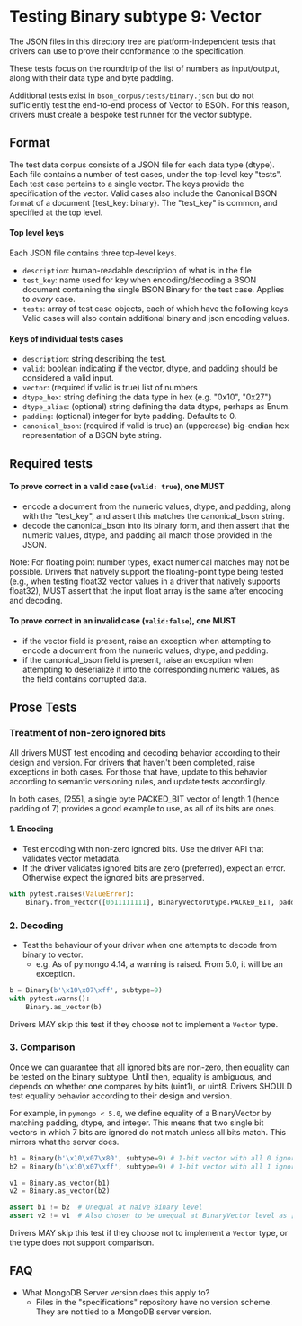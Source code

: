 # Testing Binary subtype 9: Vector

The JSON files in this directory tree are platform-independent tests that drivers can use to prove their conformance to
the specification.

These tests focus on the roundtrip of the list of numbers as input/output, along with their data type and byte padding.

Additional tests exist in `bson_corpus/tests/binary.json` but do not sufficiently test the end-to-end process of Vector
to BSON. For this reason, drivers must create a bespoke test runner for the vector subtype.

## Format

The test data corpus consists of a JSON file for each data type (dtype). Each file contains a number of test cases,
under the top-level key "tests". Each test case pertains to a single vector. The keys provide the specification of the
vector. Valid cases also include the Canonical BSON format of a document {test_key: binary}. The "test_key" is common,
and specified at the top level.

#### Top level keys

Each JSON file contains three top-level keys.

- `description`: human-readable description of what is in the file
- `test_key`: name used for key when encoding/decoding a BSON document containing the single BSON Binary for the test
    case. Applies to *every* case.
- `tests`: array of test case objects, each of which have the following keys. Valid cases will also contain additional
    binary and json encoding values.

#### Keys of individual tests cases

- `description`: string describing the test.
- `valid`: boolean indicating if the vector, dtype, and padding should be considered a valid input.
- `vector`: (required if valid is true) list of numbers
- `dtype_hex`: string defining the data type in hex (e.g. "0x10", "0x27")
- `dtype_alias`: (optional) string defining the data dtype, perhaps as Enum.
- `padding`: (optional) integer for byte padding. Defaults to 0.
- `canonical_bson`: (required if valid is true) an (uppercase) big-endian hex representation of a BSON byte string.

## Required tests

#### To prove correct in a valid case (`valid: true`), one MUST

- encode a document from the numeric values, dtype, and padding, along with the "test_key", and assert this matches the
    canonical_bson string.
- decode the canonical_bson into its binary form, and then assert that the numeric values, dtype, and padding all match
    those provided in the JSON.

Note: For floating point number types, exact numerical matches may not be possible. Drivers that natively support the
floating-point type being tested (e.g., when testing float32 vector values in a driver that natively supports float32),
MUST assert that the input float array is the same after encoding and decoding.

#### To prove correct in an invalid case (`valid:false`), one MUST

- if the vector field is present, raise an exception when attempting to encode a document from the numeric values,
    dtype, and padding.
- if the canonical_bson field is present, raise an exception when attempting to deserialize it into the corresponding
    numeric values, as the field contains corrupted data.

## Prose Tests

### Treatment of non-zero ignored bits

All drivers MUST test encoding and decoding behavior according to their design and version. For drivers that haven't
been completed, raise exceptions in both cases. For those that have, update to this behavior according to semantic
versioning rules, and update tests accordingly.

In both cases, [255], a single byte PACKED_BIT vector of length 1 (hence padding of 7) provides a good example to use,
as all of its bits are ones.

#### 1. Encoding

- Test encoding with non-zero ignored bits. Use the driver API that validates vector metadata.
- If the driver validates ignored bits are zero (preferred), expect an error. Otherwise expect the ignored bits are
    preserved.

```python
with pytest.raises(ValueError):
    Binary.from_vector([0b11111111], BinaryVectorDtype.PACKED_BIT, padding=7)
```

### 2. Decoding

- Test the behaviour of your driver when one attempts to decode from binary to vector.
    - e.g. As of pymongo 4.14, a warning is raised. From 5.0, it will be an exception.

```python
b = Binary(b'\x10\x07\xff', subtype=9)
with pytest.warns():
    Binary.as_vector(b)
```

Drivers MAY skip this test if they choose not to implement a `Vector` type.

### 3. Comparison

Once we can guarantee that all ignored bits are non-zero, then equality can be tested on the binary subtype. Until then,
equality is ambiguous, and depends on whether one compares by bits (uint1), or uint8. Drivers SHOULD test equality
behavior according to their design and version.

For example, in `pymongo < 5.0`, we define equality of a BinaryVector by matching padding, dtype, and integer. This
means that two single bit vectors in which 7 bits are ignored do not match unless all bits match. This mirrors what the
server does.

```python
b1 = Binary(b'\x10\x07\x80', subtype=9) # 1-bit vector with all 0 ignored bits.
b2 = Binary(b'\x10\x07\xff', subtype=9) # 1-bit vector with all 1 ignored bits.

v1 = Binary.as_vector(b1)
v2 = Binary.as_vector(b2)

assert b1 != b2  # Unequal at naive Binary level 
assert v2 != v1  # Also chosen to be unequal at BinaryVector level as [255] != [128]
```

Drivers MAY skip this test if they choose not to implement a `Vector` type, or the type does not support comparison.

## FAQ

- What MongoDB Server version does this apply to?
    - Files in the "specifications" repository have no version scheme. They are not tied to a MongoDB server version.
